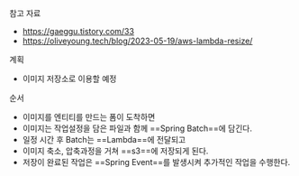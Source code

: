 참고 자료
- https://gaeggu.tistory.com/33
- https://oliveyoung.tech/blog/2023-05-19/aws-lambda-resize/

계획
- 이미지 저장소로 이용할 예정

순서
- 이미지를 엔티티를 만드는 폼이 도착하면 
- 이미지는 작업설정을 담은 파일과 함께 ==Spring Batch==에 담긴다.
- 일정 시간 후 Batch는 ==Lambda==에 전달되고 
- 이미지 축소, 압축과정을 거쳐 ==s3==에 저장되게 된다.
- 저장이 완료된 작업은 ==Spring Event==를 발생시켜 추가적인 작업을 수행한다.

